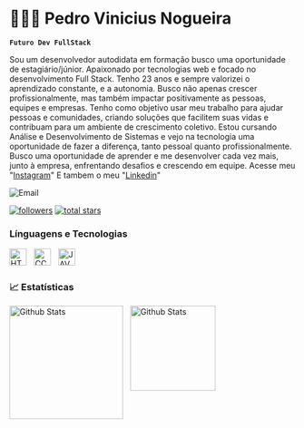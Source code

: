 # 🧑🏼‍💻 Pedro Vinicius Nogueira
**`Futuro Dev FullStack`**

Sou um desenvolvedor autodidata em formação busco uma oportunidade de 
estagiário/júnior. Apaixonado por tecnologias web e focado no desenvolvimento Full 
Stack. Tenho 23 anos e sempre valorizei o aprendizado constante, e a autonomia. Busco 
não apenas crescer profissionalmente, mas também impactar positivamente as pessoas, 
equipes e empresas. Tenho como objetivo usar meu trabalho para ajudar pessoas e 
comunidades, criando soluções que facilitem suas vidas e contribuam para um ambiente 
de crescimento coletivo. Estou cursando Análise e Desenvolvimento de Sistemas e vejo 
na tecnologia uma oportunidade de fazer a diferença, tanto pessoal quanto 
profissionalmente. Busco uma oportunidade de aprender e me desenvolver cada vez mais, junto à empresa, enfrentando desafios e crescendo em equipe.
Acesse meu "[Instagram](https://www.instagram.com/pedrovinicius_nog/)"
E tambem o meu "[Linkedin](www.linkedin.com/in/devpedronogueira)"

![Email](https://img.shields.io/badge/Email-devpedronogueiraoficial@gmail.com-black?style=flat&logo=gmail)


<p align="left">
<a href="https://github.com/DevPedroNogueira?tab=followers">
         <img alt="followers" title="Follow me on Github" src="https://custom-icon-badges.demolab.com/github/followers/DevPedroNogueira?color=236ad3&labelColor=1155ba&style=for-the-badge&logo=person-add&label=Follow&logoColor=white"/></a>
      <a href="https://github.com/DevPedroNogueira?tab=repositories&sort=stargazers">
         <img alt="total stars" title="Total stars on GitHub" src="https://custom-icon-badges.demolab.com/github/stars/DevPedroNogueira?color=55960c&style=for-the-badge&labelColor=488207&logo=star"/></a>
   </p>


### Línguagens e Tecnologias


<img
    align="left"
    alt="HTML"
    title="HTML" 
    width="30px" 
    style="padding-right: 10px;" 
 src="https://cdn.jsdelivr.net/gh/devicons/devicon@latest/icons/html5/html5-original.svg" 
 />
 <img
    align="left"
    alt="CCS"
    title="CCS" 
    width="30px" 
    style="padding-right: 10px;" 
  src="https://cdn.jsdelivr.net/gh/devicons/devicon@latest/icons/css3/css3-original.svg"
/>

<img
    align="left"
    alt="JAVASCRIPT"
    title="JAVASCRIPT" 
    width="30px" 
    style="padding-right: 10px;"
 src="https://cdn.jsdelivr.net/gh/devicons/devicon@latest/icons/javascript/javascript-original.svg"
 />
 <br/>
 <br/>

### 📈 Estatísticas

<img
    align="left"
    alt="Github Stats"
    width="200px" 
    style="padding-right: 10px;"
 src="https://github-readme-stats.vercel.app/api?username=DevPedroNogueira&show_icons=true&theme=tokyonight&include_all_commits=true&locale=pt-br"
 />
 <img
    align="left"
    alt="Github Stats"
    width="150px" 
    style="padding-right: 10px;"
 src="https://github-readme-stats.vercel.app/api/top-langs/?username=DevPedroNogueira&theme=tokyonight&layuot=compact&custom_title=Tecnologias"
 />
